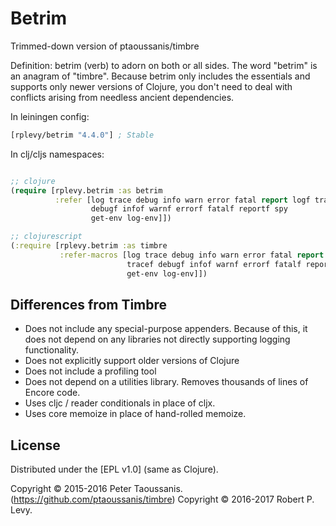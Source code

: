 # Betrim

Trimmed-down version of ptaoussanis/timbre

Definition: betrim (verb) to adorn on both or all sides.  The word
"betrim" is an anagram of "timbre".  Because betrim only includes the
essentials and supports only newer versions of Clojure, you don't need
to deal with conflicts arising from needless ancient dependencies.

In leiningen config:

```clojure
[rplevy/betrim "4.4.0"] ; Stable
```

In clj/cljs namespaces:
```clojure

;; clojure
(require [rplevy.betrim :as betrim
          :refer [log trace debug info warn error fatal report logf tracef
                  debugf infof warnf errorf fatalf reportf spy
                  get-env log-env]])

;; clojurescript
(:require [rplevy.betrim :as timbre
           :refer-macros [log trace debug info warn error fatal report logf
                          tracef debugf infof warnf errorf fatalf reportf spy
                          get-env log-env]])
```

## Differences from Timbre

* Does not include any special-purpose appenders.  Because of this, it does not depend on any libraries not directly supporting logging functionality.
* Does not explicitly support older versions of Clojure
* Does not include a profiling tool
* Does not depend on a utilities library.  Removes thousands of lines of Encore code.
* Uses cljc / reader conditionals in place of cljx.
* Uses core memoize in place of hand-rolled memoize.

## License

Distributed under the [EPL v1.0] \(same as Clojure).

Copyright &copy; 2015-2016 Peter Taoussanis. (https://github.com/ptaoussanis/timbre)
Copyright &copy; 2016-2017 Robert P. Levy.